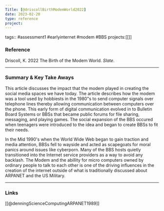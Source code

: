 ```yaml
---
Title: [@driscollBirthModemWorld2022]
date: 2023-02-20
type: reference
project:
---
```


tags:: #assessment1 #earlyinternet #modem #BBS
projects:[[]]

### Reference 

Driscoll, K. 2022 The Birth of the Modem World. _Slate_.


---

### Summary & Key Take Aways

This article discusses the impact that the modem played in creating the social media spaces we have today. The article describes how the modem was a tool used by hobbiests in the 1980"s to send computer signals over telephone lines thereby allowing communication between computers over the phone. This early form of digital communication evolved in to Bulletin Board Systems or BBSs that became public forums for file sharing, messaging, and playing games. The social expansion of the BBS occured when teenagers were introduced to the idea and began to create BBSs to fit their needs. 

In the Mid 1990's when the World Wide Web began to gain  traction and media attention, BBSs fell to wayside and acted as scapegoats for moral panics around issues like cyberporn. Many of the BBS hosts quietly transitioned into the Internet service providers as a way to avoid any backlash. The Modem and the abillity for micro computers owned by ordinary people to talk to each other is one of the driving influences in the creation of the internet outside of what is traditionally discussed about ARPANET and the US Military. 

--- 

### Links
[[@denningScienceComputingARPANET1989]]